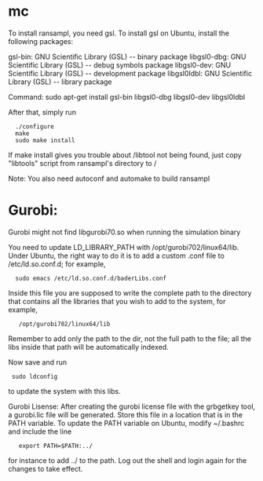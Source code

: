 # mc

To install ransampl, you need gsl. To install gsl on Ubuntu, install the following packages:

gsl-bin: GNU Scientific Library (GSL) -- binary package
libgsl0-dbg: GNU Scientific Library (GSL) -- debug symbols package
libgsl0-dev: GNU Scientific Library (GSL) -- development package
libgsl0ldbl: GNU Scientific Library (GSL) -- library package

Command: sudo apt-get install gsl-bin libgsl0-dbg libgsl0-dev libgsl0ldbl


After that, simply run

      ./configure
      make
      sudo make install

If make install gives you trouble about /libtool not being found, just
copy "libtools" script from ransampl's directory to /

Note: You also need autoconf and automake to build ransampl


Gurobi:
======
Gurobi might not find libgurobi70.so when running the simulation binary

You need to update LD_LIBRARY_PATH with /opt/gurobi702/linux64/lib.
Under Ubuntu, the right way to do it is to add a custom .conf file to /etc/ld.so.conf.d; for example,

      sudo emacs /etc/ld.so.conf.d/baderLibs.conf
      
Inside this file you are supposed to write the complete path to the directory that contains all the libraries that you wish to add to the system, for example,

       /opt/gurobi702/linux64/lib
       
Remember to add only the path to the dir, not the full path to the file; all
the libs inside that path will be automatically indexed.

Now save and run

     sudo ldconfig
     
to update the system with this libs.

Gurobi Lisense: After creating the gurobi license file with the grbgetkey tool, a gurobi.lic file will be generated. Store this file in a location that is in the PATH variable. To update the PATH variable on Ubuntu, modify ~/.bashrc and include the line

       export PATH=$PATH:../

for instance to add ../ to the path. Log out the shell and login again for the changes to take effect.

